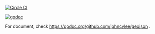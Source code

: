 [![Circle CI](https://circleci.com/gh/johncylee/geojson.svg?style=svg)](https://circleci.com/gh/johncylee/geojson)

[![godoc](https://godoc.org/github.com/johncylee/geojson?status.svg)](https://godoc.org/github.com/johncylee/geojson)

For document, check https://godoc.org/github.com/johncylee/geojson .
